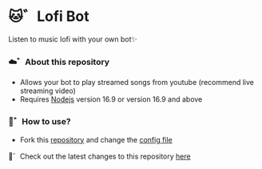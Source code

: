 # 🐱゛Lofi Bot
Listen to music lofi with your own bot✨

### ☁️゛About this repository
- Allows your bot to play streamed songs from youtube (recommend live streaming video)
- Requires [Nodejs](https://nodejs.org) version 16.9 or version 16.9 and above

### 🌙゛How to use?
- Fork this [repository](https://github.com/ItzNorii/lofi-bot) and change the [config file](https://github.com/ItzNorii/lofi-bot/blob/main/config/bot.js)

🍥゛Check out the latest changes to this repository [here](https://github.com/ItzNorii/lofi-bot/commit/main)
